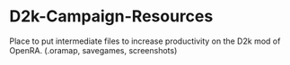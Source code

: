 # D2k-Campaign-Resources
Place to put intermediate files to increase productivity on the D2k mod of OpenRA. (.oramap, savegames, screenshots)
